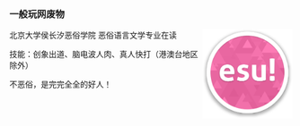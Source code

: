 ### 一般玩网废物

<img width="160px" align="right" src="https://raw.githubusercontent.com/ESUAdmin/ESUAdmin/master/esulogo.png">

北京大学侯长汐恶俗学院 恶俗语言文学专业在读

技能：创象出道、脑电波人肉、真人快打（港澳台地区除外）

不恶俗，是完完全全的好人！
